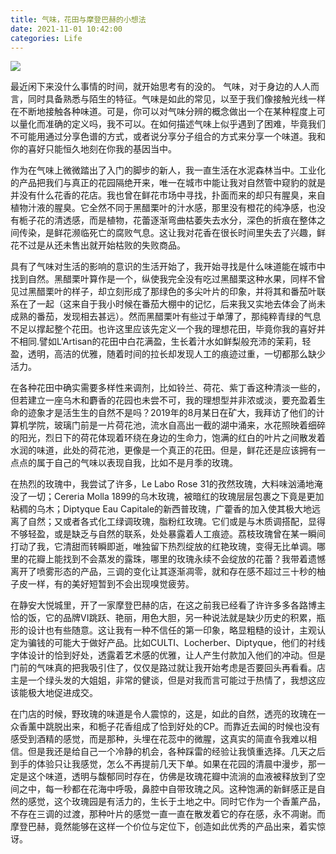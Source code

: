 ```yaml
---
title: 气味，花田与摩登巴赫的小想法
date: 2021-11-01 10:42:00
categories: Life
---
```


<div class="banner-img">
    <img src="/images/2021/thoughts-on-diffuser-hanada-and-modern-bath-art-banner.png">
</div>

最近闲下来没什么事情的时间，就开始思考有的没的。
气味，对于身边的人人而言，同时具备熟悉与陌生的特征。气味是如此的常见，以至于我们像接触光线一样在不断地接触各种味道。可是，你可以对气味分辨的概念做出一个在某种程度上可以量化而准确的定义吗，我不可以。在如何描述气味上似乎遇到了困难，毕竟我们不可能用通过分享色谱的方式，或者说分享分子组合的方式来分享一个味道。我和你的喜好只能恒久地刻在你我的基因当中。
<!--more-->

作为在气味上微微踏出了入门的脚步的新人，我一直生活在水泥森林当中。工业化的产品把我们与真正的花园隔绝开来，唯一在城市中能让我对自然管中窥豹的就是并没有什么花香的花店。我也曾在鲜花市场中寻找，扑面而来的却只有腥臭，来自植物汁液的腥臭。它全然不同于黑醋栗叶的汁水感，那里没有橙花的纯净感，也没有栀子花的清透感，而是植物，花蕾逐渐弯曲枯萎失去水分，深色的折痕在整体之间传染，是鲜花濒临死亡的腐败气息。这让我对花香在很长时间里失去了兴趣，鲜花不过是从还未售出就开始枯败的失败商品。

具有了气味对生活的影响的意识的生活开始了，我开始寻找是什么味道能在城市中找到自然。黑醋栗叶算作是一个，纵使我完全没有吃过黑醋栗这种水果，同样不曾见过黑醋栗叶的样子，却立刻形成了那绿色的多尖叶片的印象，并将其和番茄叶联系在了一起（这来自于我小时候在番茄大棚中的记忆，后来我又实地去体会了尚未成熟的番茄，发现相去甚远）。然而黑醋栗叶有些过于单薄了，那纯粹青绿的气息不足以撑起整个花田。也许这里应该先定义一个我的理想花田，毕竟你我的喜好并不相同.譬如L'Artisan的花田中白花满盈，生长着汁水如鲜梨般充沛的茉莉，轻盈，透明，高洁的优雅，随着时间的拉长却发现人工的痕迹过重，一切都那么缺少活力。

在各种花田中确实需要多样性来调剂，比如铃兰、荷花、紫丁香这种清淡一些的，但若建立一座乌木和麝香的花园也未尝不可，我的理想型并非浓或淡，要充盈着生命的迹象才是活生生的自然不是吗？2019年的8月某日在矿大，我拜访了他们的计算机学院，玻璃门前是一片荷花池，流水自高出一截的湖中涌来，水花照映着细碎的阳光，烈日下的荷花体现着环绕在身边的生命力，饱满的红白的叶片之间散发着水润的味道，此处的荷花池，更像是一个真正的花田。但是，鲜花还是应该拥有一点点的属于自己的气味以表现自我，比如不是月季的玫瑰。

在热烈的玫瑰中，我尝试了许多，Le Labo Rose 31的孜然玫瑰，大料味汹涌地淹没了一切；Cereria Molla 1899的乌木玫瑰，被暗红的玫瑰层层包裹之下竟是更加粘稠的乌木；Diptyque Eau Capitale的新西普玫瑰，广藿香的加入使其极大地远离了自然；又或者各式化工绿调玫瑰，脂粉红玫瑰。它们或是与木质调搭配，显得不够轻盈，或是缺乏与自然的联系，处处暴露着人工痕迹。荔枝玫瑰曾在某一瞬间打动了我，它清甜而转瞬即逝，唯独留下热烈绽放的红艳玫瑰，变得无比单调。哪里的花瓣上能找到不会蒸发的露珠，哪里的玫瑰永续不会绽放的花蕾？我带着遗憾离开了喷雾形态的产品，三调的变化让其逐渐凋零，就和存在感不超过三十秒的柚子皮一样，有的美好短暂到不会出现嗅觉疲劳。

在静安大悦城里，开了一家摩登巴赫的店，在这之前我已经看了许许多多各路博主恰的饭，它的品牌VI跳跃、艳丽，用色大胆，另一种说法就是缺少历史的积累，瓶形的设计也有些随意。这让我有一种不信任的第一印象，略显粗糙的设计，主观认定为骗钱的可能大于做好产品。比如CULTI、Locherber、Diptyque，他们的衬线字体设计的恰到好处，透露着艺术感的优雅，让人产生付款加入他们的冲动。但是门前的气味真的把我吸引住了，仅仅是路过就让我开始考虑是否要回头再看看。店主是一个绿头发的大姐姐，非常的健谈，但是对我而言可能过于热情了，我想这应该能极大地促进成交。

在门店的时候，野玫瑰的味道是令人震惊的，这是，如此的自然，透亮的玫瑰在一众香薰中跳脱出来，和栀子花香组成了恰到好处的CP。而靠近去闻的时候也没有感受到酒精的感觉，而是那种，头埋在花蕊中的微腥，这真实的简直令我难以相信。但是我还是给自己一个冷静的机会，各种踩雷的经验让我慎重选择。几天之后到手的体验只让我感觉，怎么不再提前几天下单。如果在花园的清晨中漫步，那一定是这个味道，透明与馥郁同时存在，仿佛是玫瑰花瓣中流淌的血液被释放到了空间之中，每一秒都在花海中呼吸，鼻腔中自带玫瑰之风。这种饱满的新鲜感正是自然的感觉，这个玫瑰园是有活力的，生长于土地之中。同时它作为一个香薰产品，不存在三调的过渡，那种叶片的感觉一直一直在散发着它的存在感，永不凋谢。而摩登巴赫，竟然能够在这样一个价位与定位下，创造如此优秀的产品出来，着实惊讶。
